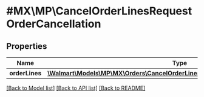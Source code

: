 # #MX\MP\CancelOrderLinesRequestOrderCancellation

## Properties

Name | Type | Description | Notes
------------ | ------------- | ------------- | -------------
**orderLines** | [**\Walmart\Models\MP\MX\Orders\CancelOrderLinesRequestOrderCancellationOrderLines**](CancelOrderLinesRequestOrderCancellationOrderLines.md) |  | [optional]


[[Back to Model list]](../) [[Back to API list]](../../Api/MX/MP) [[Back to README]](../../README.md)
